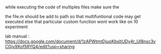 while executing the code of multiples files make sure the 

the file.m should be add to path so that multifuntional code may get executed 
 else that particular custom function wont work like on 10 experiment 
 
 lab manual : https://docs.google.com/document/d/1zAPWtmtDjuoKbsItUDy4r_UI8nsc3vCGjy9Xof5RYQ4/edit?usp=sharing
 
